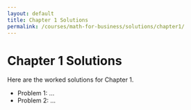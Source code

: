 ```yaml
---
layout: default
title: Chapter 1 Solutions
permalink: /courses/math-for-business/solutions/chapter1/
---
```


# Chapter 1 Solutions

Here are the worked solutions for Chapter 1.

- Problem 1: …  
- Problem 2: …  
